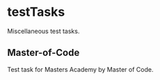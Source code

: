 # testTasks
Miscellaneous test tasks.

## Master-of-Code
Test task for Masters Academy by Master of Code.